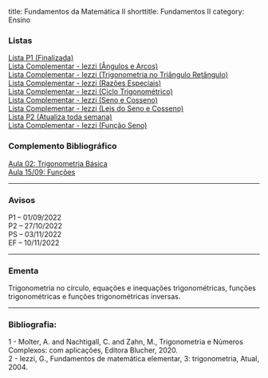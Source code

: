 title: Fundamentos da Matemática II
shorttitle: Fundamentos II
category: Ensino

### Listas

[Lista P1 (Finalizada)]({static}/arquivos/Listas_P1:_Fundamentos_II.pdf)  
[Lista Complementar - Iezzi (Ângulos e Arcos)]({static}/arquivos/Exercicios_Iezzi.pdf)  
[Lista Complementar - Iezzi (Trigonometria no Triângulo Retângulo)]({static}/arquivos/Exercicios_Iezzi_Trigonometria_no_Triangulo.pdf)  
[Lista Complementar - Iezzi (Razões Especiais)]({static}/arquivos/Exercicios_Iezzi_Razoes_Especiais.pdf)  
[Lista Complementar - Iezzi (Ciclo Trigonométrico)]({static}/arquivos/Exercicios_Iezzi_Ciclo.pdf)  
[Lista Complementar - Iezzi (Seno e Cosseno)]({static}/arquivos/Exercicios_Iezzi_Seno_Cosseno.pdf)  
[Lista Complementar - Iezzi (Leis do Seno e Cosseno)]({static}/arquivos/Exercicios_Iezzi_Leis_Cosseno_Seno.pdf)  
[Lista P2 (Atualiza toda semana)]({static}/arquivos/Listas_P2:_Fundamentos_II.pdf)  
[Lista Complementar - Iezzi (Função Seno)]({static}/arquivos/Exercicios_Iezzi_Funcao_Seno.pdf)  




### Complemento Bibliográfico
[Aula 02: Trigonometria Básica]({static}/arquivos/Fundamentos_II:Aula_02.pdf)  
[Aula 15/09: Funções]({static}/arquivos/Funcoes.pdf)  



---

### Avisos

P1 – 01/09/2022  
P2 – 27/10/2022  
PS – 03/11/2022  
EF – 10/11/2022

---

### Ementa

Trigonometria no círculo, equações e inequações trigonométricas, funções trigonométricas e funções
trigonométricas inversas.

---

### Bibliografia:
1 - Molter, A. and Nachtigall, C. and Zahn, M., Trigonometria e Números Complexos: com aplicações, Editora Blucher, 2020.  
2 - Iezzi, G., Fundamentos de matemática elementar, 3: trigonometria, Atual, 2004.
